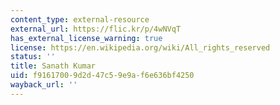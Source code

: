 ```yaml
---
content_type: external-resource
external_url: https://flic.kr/p/4wNVqT
has_external_license_warning: true
license: https://en.wikipedia.org/wiki/All_rights_reserved
status: ''
title: Sanath Kumar
uid: f9161700-9d2d-47c5-9e9a-f6e636bf4250
wayback_url: ''
---
```

